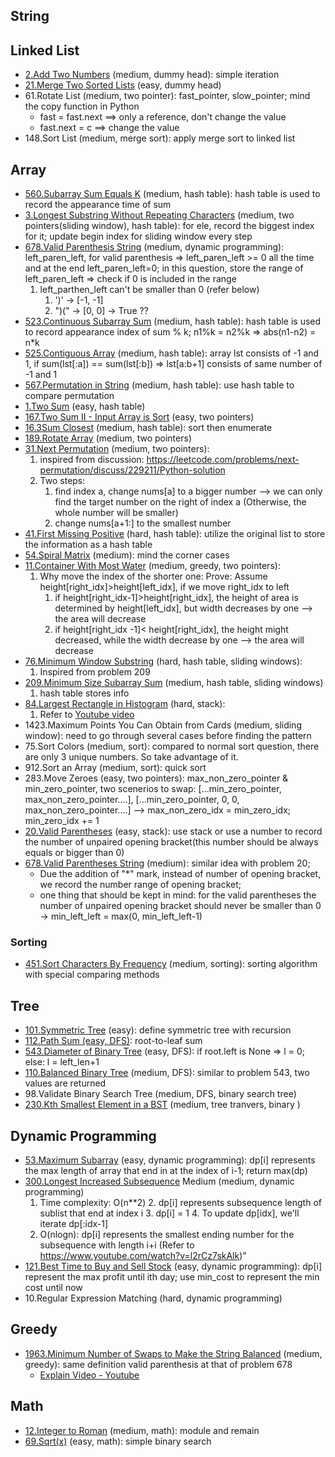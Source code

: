 

## String



## Linked List

- [2.Add Two Numbers](https://leetcode.com/problems/add-two-numbers/) (medium, dummy head): simple iteration
- [21.Merge Two Sorted Lists](https://leetcode.com/problems/merge-two-sorted-lists/) (easy, dummy head)
- 61.Rotate List (medium, two pointer): fast_pointer, slow_pointer; mind the copy function in Python
    - fast = fast.next ==> only a reference, don't change the value
    - fast.next = c  ==> change the value
- 148.Sort List (medium, merge sort): apply merge sort to linked list

## Array
- [560.Subarray Sum Equals K](https://leetcode.com/problems/subarray-sum-equals-k/) (medium, hash table): hash table is used to record the appearance time of sum
- [3.Longest Substring Without Repeating Characters](https://leetcode.com/problems/longest-substring-without-repeating-characters/) (medium, two pointers(sliding window), hash table): for ele, record the biggest index for it; update begin index for sliding window every step
- [678.Valid Parenthesis String](https://leetcode.com/problems/valid-parenthesis-string/) (medium, dynamic programming): left_paren_left, for valid parenthesis => left_paren_left >= 0 all the time and at the end left_paren_left=0; in this question, store the range of left_paren_left => check if 0 is included in the range
    1. left_parthen_left can't be smaller than 0 (refer below)
        1. ')' -> [-1, -1]
        2. ")(" -> [0, 0]  -> True ??
- [523.Continuous Subarray Sum](https://leetcode.com/problems/continuous-subarray-sum/) (medium, hash table): hash table is used to record appearance index of sum % k; n1%k = n2%k => abs(n1-n2) = n*k
- [525.Contiguous Array](https://leetcode.com/problems/contiguous-array/) (medium, hash table): array lst consists of -1 and 1, if sum(lst[:a]) == sum(lst[:b]) => lst[a:b+1] consists of same number of -1 and 1
- [567.Permutation in String](https://leetcode.com/problems/permutation-in-string/) (medium, hash table): use hash table to compare permutation
- [1.Two Sum](https://leetcode.com/problems/two-sum/) (easy, hash table)
- [167.Two Sum II - Input Array is Sort](https://leetcode.com/problems/two-sum-ii-input-array-is-sorted/) (easy, two pointers)
- [16.3Sum Closest](https://leetcode.com/problems/3sum-closest/) (medium, hash table): sort then enumerate
- [189.Rotate Array](https://leetcode.com/problems/rotate-array/) (medium, two pointers)
- [31.Next Permutation](https://leetcode.com/problems/next-permutation/) (medium, two pointers): 
    1. inspired from discussion: https://leetcode.com/problems/next-permutation/discuss/229211/Python-solution
    2. Two steps:
        1. find index a, change nums[a] to a bigger number --> we can only find the target number on the right of index a (Otherwise, the whole number will be smaller)
        2. change nums[a+1:] to the smallest number
- [41.First Missing Positive](https://leetcode.com/problems/first-missing-positive/) (hard, hash table): utilize the original list to store the information as a hash table
- [54.Spiral Matrix](https://leetcode.com/problems/spiral-matrix/) (medium): mind the corner cases
- [11.Container With Most Water](https://leetcode.com/problems/container-with-most-water/) (medium, greedy, two pointers):
    1. Why move the index of the shorter one: Prove: Assume height[right_idx]>height[left_idx], if we move right_idx to left
        1. if height[right_idx-1]>height[right_idx], the height of area is determined
            by height[left_idx], but width decreases by one  --> the area will decrease
        2. if height[right_idx -1]< height[right_idx], the height might decreased, 
            while the width decrease by one --> the area will decrease
- [76.Minimum Window Substring](https://leetcode.com/problems/minimum-window-substring/) (hard, hash table, sliding windows): 
    1. Inspired from problem 209
- [209.Minimum Size Subarray Sum](https://leetcode.com/problems/minimum-size-subarray-sum/) (medium, hash table, sliding windows)
    1. hash table stores info
- [84.Largest Rectangle in Histogram](https://leetcode.com/problems/largest-rectangle-in-histogram/) (hard, stack):
    1. Refer to [Youtube video](https://www.youtube.com/watch?v=zx5Sw9130L0&feature=emb_logo)
- 1423.Maximum Points You Can Obtain from Cards (medium, sliding window): need to go through several cases before finding the pattern
- 75.Sort Colors (medium, sort): compared to normal sort question, there are only 3 unique numbers. So take advantage of it.
- 912.Sort an Array (medium, sort): quick sort
- 283.Move Zeroes (easy, two pointers): max_non_zero_pointer & min_zero_pointer, two scenerios to swap: [...min_zero_pointer, max_non_zero_pointer....], [...min_zero_pointer, 0, 0, max_non_zero_pointer....]  --> max_non_zero_idx = min_zero_idx; min_zero_idx += 1
- [20.Valid Parentheses](https://leetcode.com/problems/valid-parentheses/) (easy, stack): use stack or use a number to record the number of unpaired opening bracket(this number should be always equals or bigger than 0)
- [678.Valid Parentheses String](https://leetcode.com/problems/valid-parenthesis-string/) (medium): similar idea with problem 20; 
    - Due the addition of "*" mark, instead of number of opening bracket, we record the number range of opening bracket; 
    - one thing that should be kept in mind: for the valid parentheses the number of unpaired opening bracket should never be smaller than 0 -> min_left_left = max(0, min_left_left-1)
### Sorting
- [451.Sort Characters By Frequency](https://leetcode.com/problems/sort-characters-by-frequency/) (medium, sorting): sorting algorithm with special comparing methods


## Tree

- [101.Symmetric Tree](https://leetcode.com/problems/symmetric-tree/) (easy): define symmetric tree with recursion
- [112.Path Sum (easy, DFS)](https://leetcode.com/problems/path-sum/): root-to-leaf sum
- [543.Diameter of Binary Tree](https://leetcode.com/problems/diameter-of-binary-tree/) (easy, DFS): if root.left is None => l = 0; else: l = left_len+1
- [110.Balanced Binary Tree](https://leetcode.com/problems/balanced-binary-tree/) (medium, DFS): similar to problem 543, two values are returned
- 98.Validate Binary Search Tree (medium, DFS, binary search tree)
- [230.Kth Smallest Element in a BST](https://leetcode.com/problems/kth-smallest-element-in-a-bst/) (medium, tree tranvers, binary )



## Dynamic Programming

- [53.Maximum Subarray](https://leetcode.com/problems/maximum-subarray/) (easy, dynamic programming): dp[i] represents the max length of array that end in at the index of i-1; return max(dp)
- [300.Longest Increased Subsequence](https://leetcode.com/problems/longest-increasing-subsequence/) Medium (medium, dynamic programming)
    1. Time complexity: O(n**2)
        2. dp[i] represents subsequence length of sublist that end at index i
        3. dp[i] = 1
        4. To update dp[idx], we'll iterate dp[:idx-1] 
    2. O(nlogn): dp[i] represents the smallest ending number for the subsequence with length i+i  (Refer to https://www.youtube.com/watch?v=l2rCz7skAlk)"
- [121.Best Time to Buy and Sell Stock](https://leetcode.com/problems/best-time-to-buy-and-sell-stock/) (easy, dynamic programming): dp[i] represent the max profit until ith day; use min_cost to represent the min cost until now
- 10.Regular Expression Matching (hard, dynamic programming)


## Greedy

- [1963.Minimum Number of Swaps to Make the String Balanced](https://leetcode.com/problems/minimum-number-of-swaps-to-make-the-string-balanced/) (medium, greedy): same definition valid parenthesis at that of problem 678
    - [Explain Video - Youtube](https://www.youtube.com/watch?v=3YDBT9ZrfaU)

## Math
- [12.Integer to Roman](https://leetcode.com/problems/integer-to-roman/) (medium, math): module and remain
- [69.Sqrt(x)](https://leetcode.com/problems/sqrtx/) (easy, math): simple binary search
